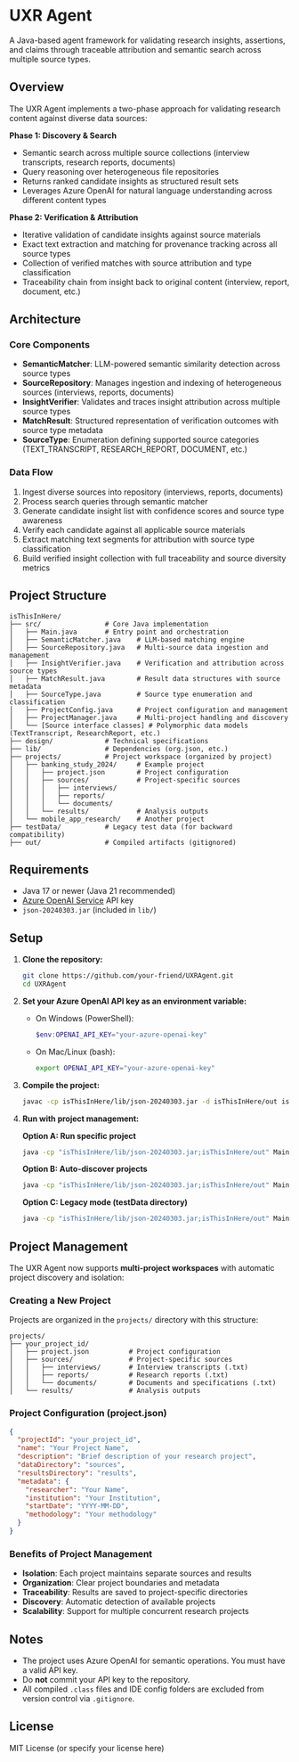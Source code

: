 # UXR Agent

A Java-based agent framework for validating research insights, assertions, and claims through traceable attribution and semantic search across multiple source types.

## Overview

The UXR Agent implements a two-phase approach for validating research content against diverse data sources:

**Phase 1: Discovery & Search**
- Semantic search across multiple source collections (interview transcripts, research reports, documents)
- Query reasoning over heterogeneous file repositories 
- Returns ranked candidate insights as structured result sets
- Leverages Azure OpenAI for natural language understanding across different content types

**Phase 2: Verification & Attribution**
- Iterative validation of candidate insights against source materials
- Exact text extraction and matching for provenance tracking across all source types
- Collection of verified matches with source attribution and type classification
- Traceability chain from insight back to original content (interview, report, document, etc.)

## Architecture

### Core Components
- **SemanticMatcher**: LLM-powered semantic similarity detection across source types
- **SourceRepository**: Manages ingestion and indexing of heterogeneous sources (interviews, reports, documents)
- **InsightVerifier**: Validates and traces insight attribution across multiple source types
- **MatchResult**: Structured representation of verification outcomes with source type metadata
- **SourceType**: Enumeration defining supported source categories (TEXT_TRANSCRIPT, RESEARCH_REPORT, DOCUMENT, etc.)

### Data Flow
1. Ingest diverse sources into repository (interviews, reports, documents)
2. Process search queries through semantic matcher
3. Generate candidate insight list with confidence scores and source type awareness
4. Verify each candidate against all applicable source materials
5. Extract matching text segments for attribution with source type classification
6. Build verified insight collection with full traceability and source diversity metrics

## Project Structure

```
isThisInHere/
├── src/                # Core Java implementation
│   ├── Main.java       # Entry point and orchestration
│   ├── SemanticMatcher.java    # LLM-based matching engine
│   ├── SourceRepository.java   # Multi-source data ingestion and management
│   ├── InsightVerifier.java    # Verification and attribution across source types
│   ├── MatchResult.java        # Result data structures with source metadata
│   ├── SourceType.java         # Source type enumeration and classification
│   ├── ProjectConfig.java      # Project configuration and management
│   ├── ProjectManager.java     # Multi-project handling and discovery
│   └── [Source interface classes] # Polymorphic data models (TextTranscript, ResearchReport, etc.)
├── design/             # Technical specifications
├── lib/                # Dependencies (org.json, etc.)
├── projects/           # Project workspace (organized by project)
│   ├── banking_study_2024/     # Example project
│   │   ├── project.json        # Project configuration
│   │   ├── sources/            # Project-specific sources
│   │   │   ├── interviews/
│   │   │   ├── reports/
│   │   │   └── documents/
│   │   └── results/            # Analysis outputs
│   └── mobile_app_research/    # Another project
├── testData/           # Legacy test data (for backward compatibility)
├── out/                # Compiled artifacts (gitignored)
```

## Requirements

- Java 17 or newer (Java 21 recommended)
- [Azure OpenAI Service](https://azure.microsoft.com/en-us/products/ai-services/openai-service) API key
- `json-20240303.jar` (included in `lib/`)

## Setup

1. **Clone the repository:**
   ```sh
   git clone https://github.com/your-friend/UXRAgent.git
   cd UXRAgent
   ```

2. **Set your Azure OpenAI API key as an environment variable:**
   - On Windows (PowerShell):
     ```powershell
     $env:OPENAI_API_KEY="your-azure-openai-key"
     ```
   - On Mac/Linux (bash):
     ```bash
     export OPENAI_API_KEY="your-azure-openai-key"
     ```

3. **Compile the project:**
   ```sh
   javac -cp isThisInHere/lib/json-20240303.jar -d isThisInHere/out isThisInHere/src/*.java
   ```

4. **Run with project management:**

   **Option A: Run specific project**
   ```sh
   java -cp "isThisInHere/lib/json-20240303.jar;isThisInHere/out" Main multi-source --project "projects/banking_study_2024"
   ```

   **Option B: Auto-discover projects**
   ```sh
   java -cp "isThisInHere/lib/json-20240303.jar;isThisInHere/out" Main multi-source
   ```

   **Option C: Legacy mode (testData directory)**
   ```sh
   java -cp "isThisInHere/lib/json-20240303.jar;isThisInHere/out" Main
   ```

## Project Management

The UXR Agent now supports **multi-project workspaces** with automatic project discovery and isolation:

### Creating a New Project

Projects are organized in the `projects/` directory with this structure:
```
projects/
├── your_project_id/
│   ├── project.json          # Project configuration
│   ├── sources/              # Project-specific sources
│   │   ├── interviews/       # Interview transcripts (.txt)
│   │   ├── reports/          # Research reports (.txt)
│   │   └── documents/        # Documents and specifications (.txt)
│   └── results/              # Analysis outputs
```

### Project Configuration (project.json)
```json
{
  "projectId": "your_project_id",
  "name": "Your Project Name",
  "description": "Brief description of your research project",
  "dataDirectory": "sources",
  "resultsDirectory": "results",
  "metadata": {
    "researcher": "Your Name",
    "institution": "Your Institution",
    "startDate": "YYYY-MM-DD",
    "methodology": "Your methodology"
  }
}
```

### Benefits of Project Management
- **Isolation**: Each project maintains separate sources and results
- **Organization**: Clear project boundaries and metadata
- **Traceability**: Results are saved to project-specific directories
- **Discovery**: Automatic detection of available projects
- **Scalability**: Support for multiple concurrent research projects

## Notes

- The project uses Azure OpenAI for semantic operations. You must have a valid API key.
- Do **not** commit your API key to the repository.
- All compiled `.class` files and IDE config folders are excluded from version control via `.gitignore`.

## License

MIT License (or specify your license here)
